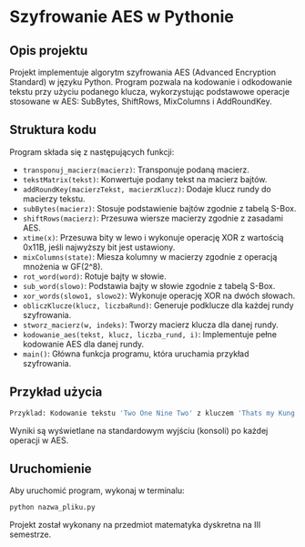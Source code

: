 # Szyfrowanie AES w Pythonie

## Opis projektu
Projekt implementuje algorytm szyfrowania AES (Advanced Encryption Standard) w języku Python. Program pozwala na kodowanie i odkodowanie tekstu przy użyciu podanego klucza, wykorzystując podstawowe operacje stosowane w AES: SubBytes, ShiftRows, MixColumns i AddRoundKey.


## Struktura kodu
Program składa się z następujących funkcji:
- `transponuj_macierz(macierz)`: Transponuje podaną macierz.
- `tekstMatrix(tekst)`: Konwertuje podany tekst na macierz bajtów.
- `addRoundKey(macierzTekst, macierzKlucz)`: Dodaje klucz rundy do macierzy tekstu.
- `subBytes(macierz)`: Stosuje podstawienie bajtów zgodnie z tabelą S-Box.
- `shiftRows(macierz)`: Przesuwa wiersze macierzy zgodnie z zasadami AES.
- `xtime(x)`: Przesuwa bity w lewo i wykonuje operację XOR z wartością 0x11B, jeśli najwyższy bit jest ustawiony.
- `mixColumns(state)`: Miesza kolumny w macierzy zgodnie z operacją mnożenia w GF(2^8).
- `rot_word(word)`: Rotuje bajty w słowie.
- `sub_word(slowo)`: Podstawia bajty w słowie zgodnie z tabelą S-Box.
- `xor_words(slowo1, slowo2)`: Wykonuje operację XOR na dwóch słowach.
- `obliczKlucze(klucz, liczbaRund)`: Generuje podklucze dla każdej rundy szyfrowania.
- `stworz_macierz(w, indeks)`: Tworzy macierz klucza dla danej rundy.
- `kodowanie_aes(tekst, klucz, liczba_rund, i)`: Implementuje pełne kodowanie AES dla danej rundy.
- `main()`: Główna funkcja programu, która uruchamia przykład szyfrowania.

## Przykład użycia
```python
Przyklad: Kodowanie tekstu 'Two One Nine Two' z kluczem 'Thats my Kung Fu' oraz 10 rundami.
```
Wyniki są wyświetlane na standardowym wyjściu (konsoli) po każdej operacji w AES.

## Uruchomienie
Aby uruchomić program, wykonaj w terminalu:
```bash
python nazwa_pliku.py
```


Projekt został wykonany na przedmiot matematyka dyskretna na III semestrze.

